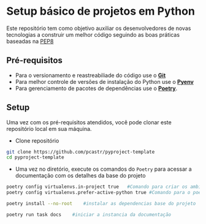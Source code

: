 # Setup básico de projetos em Python

Este repositório tem como objetivo auxiliar os desenvolvedores de novas
tecnologias a construir um melhor código seguindo as boas práticas
baseadas na [PEP8]("https://peps.python.org/pep-0008/")

## Pré-requisitos

- Para o versionamento e reastreabiliade do código use o **[Git]("https://git-scm.com/")**
- Para melhor controle de versões de instalação do Python use o **[Pyenv]("https://github.com/pyenv/pyenv")**
- Para gerenciamento de pacotes de dependências use o **[Poetry](""https://python-poetry.org/docs/)**.

## Setup

Uma vez com os pré-requisitos atendidos, você pode clonar este repositório local em sua máquina.

- Clone repositório

```bash
git clone https://github.com/pcastr/pyproject-template
cd pyproject-template
```

- Uma vez no diretório, execute os comandos do `Poetry` para acessar a documentação
  com os detalhes da base do projeto

```bash
poetry config virtualenvs.in-project true   #Comando para criar os ambientes virtuais dentro do projeto
poetry config virtualenvs.prefer-active-python true #Comando para o poetry identificar a versão do python utilizada do projeto
```

```bash
poetry install --no-root    #instalar as dependencias base do projeto
```

```bash
poetry run task docs    #iniciar a instancia da documentação
```
